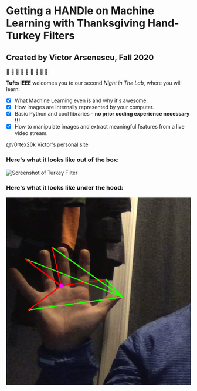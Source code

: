 # Getting a HANDle on Machine Learning with Thanksgiving Hand-Turkey Filters #
## Created by Victor Arsenescu, Fall 2020 ##

:turkey: :turkey: :turkey: :turkey: :turkey: :turkey: :turkey: :turkey: :turkey:

**Tufts IEEE** welcomes you to our second *Night in The Lab*, where you will learn:

- [x] What Machine Learning even is and why it's awesome.
- [x] How images are internally represented by your computer.
- [x] Basic Python and cool libraries - **no prior coding experience necessary !!!**
- [x] How to manipulate images and extract meaningful features from a live video stream.

@v0rtex20k
[Victor's personal site](https://www.eecs.tufts.edu/~varsen01/)

### Here's what it looks like out of the box: ###

![Screenshot of Turkey Filter](showcase/demo.png)

### Here's what it looks like under the hood: ###

![Screenshot of Raw Vectors](showcase/vectors.png)
